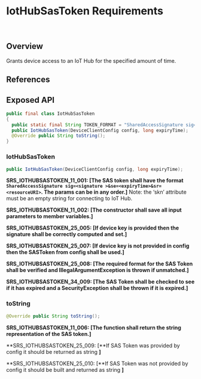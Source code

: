 # IotHubSasToken Requirements
 
## Overview

Grants device access to an IoT Hub for the specified amount of time.

## References

## Exposed API


```java
public final class IotHubSasToken
{
  public static final String TOKEN_FORMAT = "SharedAccessSignature sig=%s&se=%s&sr=%s";
  public IotHubSasToken(DeviceClientConfig config, long expiryTime);
  @Override public String toString();
}
```


### IotHubSasToken

```java
public IotHubSasToken(DeviceClientConfig config, long expiryTime);
```
    
**SRS_IOTHUBSASTOKEN_11_001: [**The SAS token shall have the format `SharedAccessSignature sig=<signature >&se=<expiryTime>&sr=<resourceURI>`. The params can be in any order.**]**
Note: the ‘skn’ attribute must be an empty string for connecting to IoT Hub.

**SRS_IOTHUBSASTOKEN_11_002: [**The constructor shall save all input parameters to member variables.**]**

**SRS_IOTHUBSASTOKEN_25_005: [**If device key is provided then the signature shall be correctly computed and set.**]**

**SRS_IOTHUBSASTOKEN_25_007: [**If device key is not provided in config then the SASToken from config shall be used.**]**

**SRS_IOTHUBSASTOKEN_25_008: [**The required format for the SAS Token shall be verified and IllegalArgumentException is thrown if unmatched.**]**

**SRS_IOTHUBSASTOKEN_34_009: [**The SAS Token shall be checked to see if it has expired and a SecurityException shall be thrown if it is expired.**]**

### toString

```java
@Override public String toString();
```
    
**SRS_IOTHUBSASTOKEN_11_006: [**The function shall return the string representation of the SAS token.**]**

**SRS_IOTHUBSASTOKEN_25_009: [**If SAS Token was provided by config it should be returned as string **]**

**SRS_IOTHUBSASTOKEN_25_010: [**If SAS Token was not provided by config it should be built and returned as string **]**

